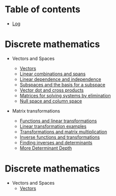 # Table of contents

* [Log](README.md)

# Discrete mathematics

* Vectors and Spaces
	* [Vectors](discrete-mathematics/vectors.md)
	* [Linear combinations and spans](discrete-mathematics/linear-combinations-and-spans.md)
	* [Linear dependence and independence](discrete-mathematics/linear-dependence-and-independence.md)
	* [Subspaces and the basis for a subspace](discrete-mathematics/subspaces-and-basis.md)
	* [Vector dot and cross products](discrete-mathematics/vector-dot-cross-products.md)
	* [Matrices for solving systems by elimination](discrete-mathematics\matrics-for-solving-systems.md)
	* [Null space and column space](discrete-mathematics\null-space-and-column-space.md)

* Matrix transformations
	* [Functions and linear transformations](discrete-mathematics/functions-and-linear-transformations.md)
	* [Linear transformation examples](discrete-mathematics/linear-transformation-examples.md)
	* [Transformations and matrix multiplication](discrete-mathematics/transformations-and-matrix-multiplication.md)
	* [Inverse functions and transformations](discrete-mathematics/inverse-functions-and-transformations.md)
	* [Finding inverses and determinants](discrete-mathematics/finding-inverses-and-determinants.md)
	* [More Determinant Depth](discrete-mathematics/more-determinant-depth.md)



# Discrete mathematics

* Vectors and Spaces
	* [Vectors](discrete-mathematics/vectors.md)